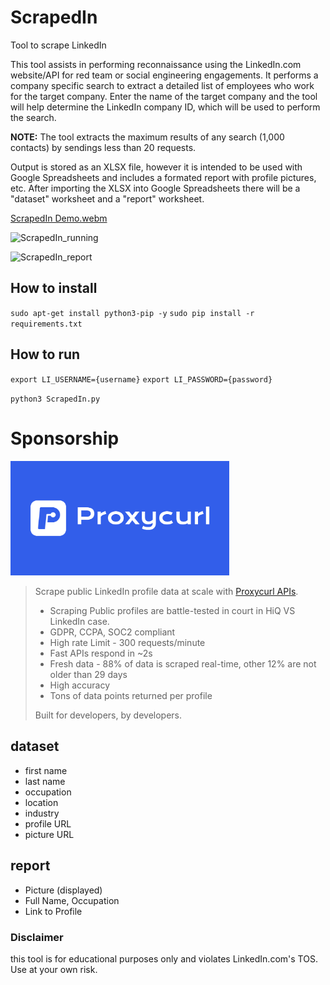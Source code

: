 # ScrapedIn
Tool to scrape LinkedIn

This tool assists in performing reconnaissance using the LinkedIn.com website/API for red team or social engineering engagements. It performs a company specific search to extract a detailed list of employees who work for the target company. Enter the name of the target company and the tool will help determine the LinkedIn company ID, which will be used to perform the search.

**NOTE:** The tool extracts the maximum results of any search (1,000 contacts) by sendings less than 20 requests. 

Output is stored as an XLSX file, however it is intended to be used with Google Spreadsheets and includes a formated report with profile pictures, etc. After importing the XLSX into Google Spreadsheets there will be a "dataset" worksheet and a "report" worksheet.

[ScrapedIn Demo.webm](https://github.com/dchrastil/ScrapedIn/assets/26440487/8827d331-5931-43c3-85d6-ec5cc9d6ddf5)

![ScrapedIn_running](https://github.com/dchrastil/ScrapedIn/assets/26440487/dc99742e-0b73-4aa7-ae1c-34ee6ab1eb25)

![ScrapedIn_report](https://github.com/dchrastil/ScrapedIn/assets/26440487/ac563397-391d-4059-89df-cb7305b6163a)

## How to install
`sudo apt-get install python3-pip -y`
`sudo pip install -r requirements.txt`

## How to run

`export LI_USERNAME={username}`
`export LI_PASSWORD={password}`

`python3 ScrapedIn.py`

# Sponsorship
[<img src="proxycurl.png" width=350>](https://nubela.co/proxycurl?utm_campaign=influencer_marketing&utm_source=github&utm_medium=social&utm_content=daniel_chrastil_scrapedin)

> Scrape public LinkedIn profile data at scale with [Proxycurl APIs](https://nubela.co/proxycurl?utm_campaign=influencer_marketing&utm_source=github&utm_medium=social&utm_content=daniel_chrastil_scrapedin).
> - Scraping Public profiles are battle-tested in court in HiQ VS LinkedIn case.
> - GDPR, CCPA, SOC2 compliant
> - High rate Limit - 300 requests/minute
> - Fast APIs respond in ~2s
> - Fresh data - 88% of data is scraped real-time, other 12% are not older than 29 days
> - High accuracy
> - Tons of data points returned per profile
>
> Built for developers, by developers.

## dataset
- first name
- last name
- occupation
- location
- industry
- profile URL
- picture URL

## report
- Picture (displayed)
- Full Name, Occupation
- Link to Profile

### Disclaimer
this tool is for educational purposes only and violates LinkedIn.com's TOS. Use at your own risk.



